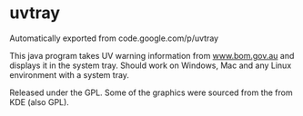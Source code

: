 # uvtray
Automatically exported from code.google.com/p/uvtray

This java program takes UV warning information from www.bom.gov.au and displays it in the system tray. Should work on Windows, Mac and any Linux environment with a system tray.

Released under the GPL. Some of the graphics were sourced from the from KDE (also GPL).

